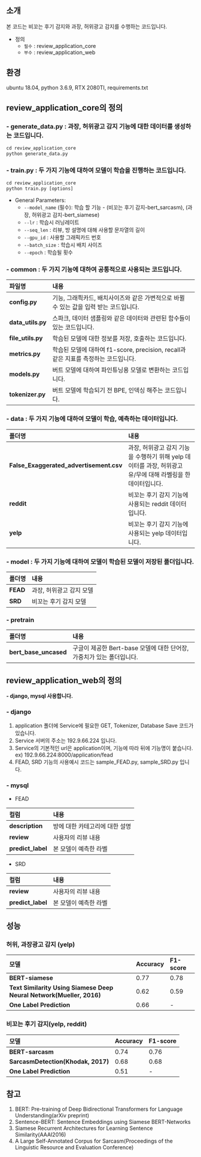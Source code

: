 ## 소개

본 코드는 비꼬는 후기 감지와 과장, 허위광고 감지를 수행하는 코드입니다.

* 정의
    * `필수` : review_application_core
    * `부수` : review_application_web

## 환경

ubuntu 18.04, python 3.6.9, RTX 2080TI, requirements.txt


## review_application_core의 정의

### - generate_data.py : 과장, 허위광고 감지 기능에 대한 데이터를 생성하는 코드입니다. 

```python
cd review_application_core
python generate_data.py
```
 
 
### - train.py : 두 가지 기능에 대하여 모델이 학습을 진행하는 코드입니다.  

```python
cd review_application_core
python train.py [options]
```

* General Parameters:
    * `--model_name` (필수): 학습 할 기능 - (비꼬는 후기 감지-bert_sarcasm), (과장, 허위광고 감지-bert_siamese)
    * `--lr` : 학습시 러닝레이트
    * `--seq_len` : 리뷰, 방 설명에 대해 사용할 문자열의 길이 
    * `--gpu_id` : 사용할 그래픽카드 번호 
    * `--batch_size` : 학습시 배치 사이즈
    * `--epoch` : 학습될 횟수


### - common : 두 가지 기능에 대하여 공통적으로 사용되는 코드입니다. 

|  파일명        | 내용     | 
| :------------- | :---------- |
|  <strong>config.py</strong> | 기능, 그래픡카드, 배치사이즈와 같은 가변적으로 바뀔 수 있는 값을 입력 받는 코드입니다. | 
|  <strong>data_utils.py</strong> | 스파크, 데이터 샘플링와 같은 데이터와 관련된 함수들이 있는 코드입니다.   | 
|  <strong>file_utils.py</strong> | 학습된 모델에 대한 정보를 저장, 호출하는 코드입니다.   | 
|  <strong>metrics.py</strong> | 학습된 모델에 대하여 f1-score, precision, recall과 같은 지표를 측정하는 코드입니다.   | 
|  <strong>models.py</strong> | 버트 모델에 대하여 파인튜닝용 모델로 변환하는 코드입니다.   | 
|  <strong>tokenizer.py</strong> | 버트 모델에 학습되기 전 BPE, 인덱싱 해주는 코드입니다.    | 


### - data : 두 가지 기능에 대하여 모델이 학습, 예측하는 데이터입니다. 

|  폴더명        | 내용     | 
| :------------- | :---------- |
|  <strong>False_Exaggerated_advertisement.csv</strong> | 과장, 허위광고 감지 기능을 수행하기 위해 yelp 데이터를 과장, 허위광고 유/무에 대해 라벨링을 한 데이터입니다. | 
|  <strong>reddit</strong> | 비꼬는 후기 감지 기능에 사용되는 reddit 데이터입니다.    | 
|  <strong>yelp</strong> | 비꼬는 후기 감지 기능에 사용되는 yelp 데이터입니다.  | 


### - model : 두 가지 기능에 대하여 모델이 학습된 모델이 저장된 폴더입니다.

|  폴더명        | 내용     | 
| :------------- | :---------- |
|  <strong>FEAD</strong> | 과장, 허위광고 감지 모델 | 
|  <strong>SRD</strong> | 비꼬는 후기 감지 모델  | 


### - pretrain

|  폴더명        | 내용     | 
| :------------- | :---------- |
|  <strong>bert_base_uncased</strong> | 구글이 제공한 Bert-base 모델에 대한 단어장, 가중치가 있는 폴더입니다.| 


## review_application_web의 정의

**- django, mysql 사용합니다.**


### - django

1. application 폴더에 Service에 필요한 GET, Tokenizer, Database Save 코드가 있습니다.
2. Service 서버의 주소는 192.9.66.224 입니다.
3. Service의 기본적인 url은 application이며, 기능에 따라 뒤에 기능명이 붙습니다. ex) 192.9.66.224:8000/application/fead
4. FEAD, SRD 기능의 사용예시 코드는 sample_FEAD.py, sample_SRD.py 입니다.  


### - mysql

- FEAD

|  컬럼        | 내용     | 
| :------------- | :---------- |
|  <strong>description</strong> | 방에 대한 카테고리에 대한 설명 | 
|  <strong>review</strong> | 사용자의 리뷰 내용  | 
|  <strong>predict_label</strong> | 본 모델이 예측한 라벨  | 


- SRD

|  컬럼        | 내용     | 
| :------------- | :---------- |
|  <strong>review</strong> | 사용자의 리뷰 내용  | 
|  <strong>predict_label</strong> | 본 모델이 예측한 라벨  | 


## 성능

### 허위, 과장광고 감지 (yelp)

|  모델        | Accuracy     |  F1-score        |
| :------------- | :---------- | :---------- |
|  <strong>BERT-siamese</strong> | 0.77   | 0.78  | 
|  <strong>Text Similarity Using Siamese Deep Neural Network(Mueller, 2016)</strong> | 0.62   |  0.59   |
|  <strong>One Label Prediction</strong> | 0.66   |  -   |

### 비꼬는 후기 감지(yelp, reddit)

|  모델        | Accuracy     |  F1-score        |
| :------------- | :---------- | :---------- |
|  <strong>BERT-sarcasm</strong> | 0.74   | 0.76  | 
|  <strong>SarcasmDetection(Khodak, 2017)</strong> | 0.68   |  0.68   |
|  <strong>One Label Prediction</strong> | 0.51   |  -   |


## 참고
1. BERT: Pre-training of Deep Bidirectional Transformers for Language Understanding(arXiv preprint)
2. Sentence-BERT: Sentence Embeddings using Siamese BERT-Networks
3. Siamese Recurrent Architectures for Learning Sentence Similarity(AAAI2016)
4. A Large Self-Annotated Corpus for Sarcasm(Proceedings of the Linguistic Resource and Evaluation Conference)
